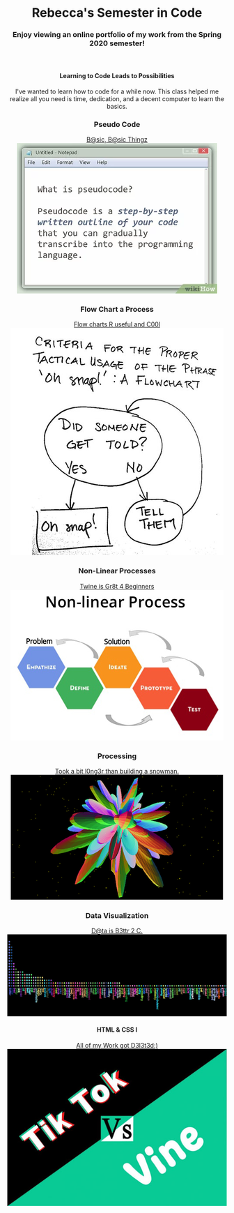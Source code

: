 <!DOCTYPE html>
<html>
	<head>
	</head>
	<body>
		<header>
		<header class="primary-header container group">
		<h1>Rebecca's Semester in Code</h1>
		<h3>Enjoy viewing an online portfolio of my work from the Spring 2020 semester!</h3>
		</header>
		<section>
			<h4>Learning to Code Leads to Possibilities</h4>
			<p> I've wanted to learn how to code for a while now. This class helped me realize all you need is time, dedication, and a decent computer to learn the basics.</p>
		</section>
		<section>
			<section class="teaser col-1-3">
				<h3>Pseudo Code</h3>
				<a href="PsuedoCode.html">B@sic, B@sic Thingz
					<img src="psuedocodeimage.jpeg">
				</a>		
			</section>
			<section class"teaser col-l-3">
				<h3>Flow Chart a Process</h3>
				<a href="FlowChartAProcess.md">Flow charts R useful and C00l
					<img src="flowchartimage.jpg">
				</a>	
			</section>
			<section>
				<h3>Non-Linear Processes</h3>
				<a href="NonLinearProcesses.md">Twine is Gr8t 4 Beginners
					<img src="nonlinearprocessimage.jpg">
				</a>
			</section>
			<section>
				<h3>Processing</h3>
				<a href="Processing.html">Took a bit l0ng3r than building a snowman.
					<img src="processingimage.png">
				</a>
			</section>
			<section>
				<h3>Data Visualization</h3>
				<a href="DataVisualization.md"> D@ta is B3ttr 2 C.
					<img src="processingdatavisualimage.png">
				</a>
			</section>
			<section>
				<h4>HTML & CSS I</h4>
				<a href="index3.html">All of my Work got D3l3t3d:)
					<img src="htmlandcssimage.jpg">
				</a>
			</section>
		</section>		
	</body>
</html>
